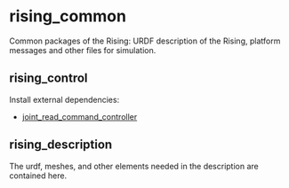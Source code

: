 # rising_common
Common packages of the Rising: URDF description of the Rising, platform messages and other files for simulation.

<h2>rising_control</h2>

Install external dependencies:

- [joint_read_command_controller](https://github.com/RobotnikAutomation/joint_read_command_controller)

<h2>rising_description</h2>

The urdf, meshes, and other elements needed in the description are contained here.
